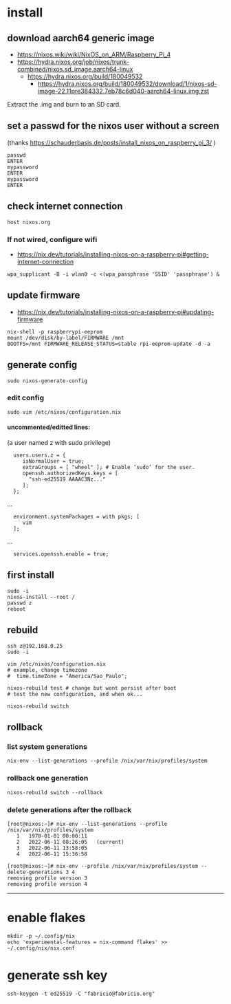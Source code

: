 # install

## download aarch64 generic image

  - https://nixos.wiki/wiki/NixOS_on_ARM/Raspberry_Pi_4
  - https://hydra.nixos.org/job/nixos/trunk-combined/nixos.sd_image.aarch64-linux
    - https://hydra.nixos.org/build/180049532
      - https://hydra.nixos.org/build/180049532/download/1/nixos-sd-image-22.11pre384332.7eb78c6d040-aarch64-linux.img.zst

Extract the .img and burn to an SD card.

## set a passwd for the nixos user without a screen

(thanks https://schauderbasis.de/posts/install_nixos_on_raspberry_pi_3/ )

```
passwd
ENTER
mypassword
ENTER
mypassword
ENTER
```

## check internet connection

```
host nixos.org
```

### If not wired, configure wifi

- https://nix.dev/tutorials/installing-nixos-on-a-raspberry-pi#getting-internet-connection

```
wpa_supplicant -B -i wlan0 -c <(wpa_passphrase 'SSID' 'passphrase') &
```

## update firmware
- https://nix.dev/tutorials/installing-nixos-on-a-raspberry-pi#updating-firmware

```
nix-shell -p raspberrypi-eeprom
mount /dev/disk/by-label/FIRMWARE /mnt
BOOTFS=/mnt FIRMWARE_RELEASE_STATUS=stable rpi-eeprom-update -d -a
```

## generate config

```
sudo nixos-generate-config
```

### edit config

```
sudo vim /etc/nixos/configuration.nix
```

#### uncommented/editted lines:

(a user named z with sudo privilege)

```
  users.users.z = {
     isNormalUser = true;
     extraGroups = [ "wheel" ]; # Enable ‘sudo’ for the user.
     openssh.authorizedKeys.keys = [
       "ssh-ed25519 AAAAC3Nz..."
     ];
  };
```
...
```
  environment.systemPackages = with pkgs; [
     vim 
  ];
```
...
```
  services.openssh.enable = true;
```

## first install

```
sudo -i
nixos-install --root /
passwd z
reboot
```

## rebuild

```
ssh z@192.168.0.25
sudo -i

vim /etc/nixos/configuration.nix
# example, change timezone
#  time.timeZone = "America/Sao_Paulo";

nixos-rebuild test # change but wont persist after boot
# test the new configuration, and when ok...

nixos-rebuild switch
```

## rollback

### list system generations

```
nix-env --list-generations --profile /nix/var/nix/profiles/system
```

### rollback one generation

```
nixos-rebuild switch --rollback
```

### delete generations after the rollback

```
[root@nixos:~]# nix-env --list-generations --profile /nix/var/nix/profiles/system
   1   1970-01-01 00:00:11   
   2   2022-06-11 08:26:05   (current)
   3   2022-06-11 13:58:05   
   4   2022-06-11 15:36:58   

[root@nixos:~]# nix-env --profile /nix/var/nix/profiles/system --delete-generations 3 4
removing profile version 3
removing profile version 4
```


-----

# enable flakes

```
mkdir -p ~/.config/nix
echo 'experimental-features = nix-command flakes' >> ~/.config/nix/nix.conf
```

# generate ssh key

```
ssh-keygen -t ed25519 -C "fabricio@fabricio.org"
```

